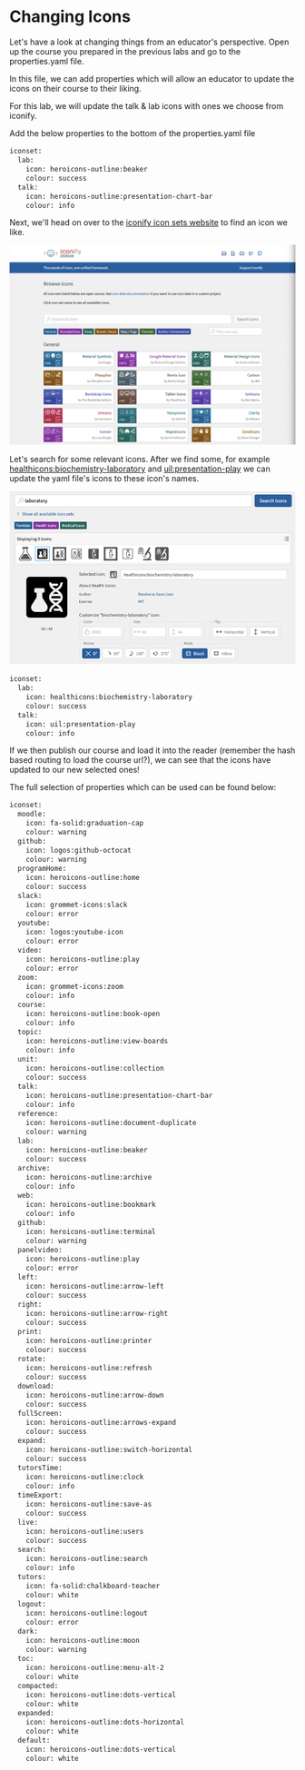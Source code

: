 # Changing Icons

Let's have a look at changing things from an educator's perspective. Open up the course you prepared in the previous labs and go to the properties.yaml file.

In this file, we can add properties which will allow an educator to update the icons on their course to their liking.

For this lab, we will update the talk & lab icons with ones we choose from iconify.

Add the below properties to the bottom of the properties.yaml file

~~~
iconset:
  lab:
    icon: heroicons-outline:beaker
    colour: success
  talk:
    icon: heroicons-outline:presentation-chart-bar
    colour: info
~~~

Next, we'll head on over to the [iconify icon sets website](https://icon-sets.iconify.design/) to find an icon we like.

![](img/iconify.png)

Let's search for some relevant icons. After we find some, for example [healthicons:biochemistry-laboratory](https://icon-sets.iconify.design/healthicons/biochemistry-laboratory/) and [uil:presentation-play](https://icon-sets.iconify.design/uil/presentation-play/) we can update the yaml file's icons to these icon's names.

![](img/biochemicon.png)

~~~
iconset:
  lab:
    icon: healthicons:biochemistry-laboratory
    colour: success
  talk:
    icon: uil:presentation-play
    colour: info
~~~

If we then publish our course and load it into the reader (remember the hash based routing to load the course url?), we can see that the icons have updated to our new selected ones!

The full selection of properties which can be used can be found below:

~~~
iconset:
  moodle:
    icon: fa-solid:graduation-cap
    colour: warning
  github:
    icon: logos:github-octocat
    colour: warning    
  programHome:
    icon: heroicons-outline:home
    colour: success
  slack:
    icon: grommet-icons:slack
    colour: error
  youtube:
    icon: logos:youtube-icon
    colour: error
  video:
    icon: heroicons-outline:play
    colour: error
  zoom:
    icon: grommet-icons:zoom
    colour: info
  course:
    icon: heroicons-outline:book-open
    colour: info
  topic:
    icon: heroicons-outline:view-boards
    colour: info
  unit:
    icon: heroicons-outline:collection
    colour: success
  talk:
    icon: heroicons-outline:presentation-chart-bar
    colour: info
  reference:
    icon: heroicons-outline:document-duplicate
    colour: warning
  lab:
    icon: heroicons-outline:beaker
    colour: success
  archive:
    icon: heroicons-outline:archive
    colour: info
  web:
    icon: heroicons-outline:bookmark
    colour: info
  github:
    icon: heroicons-outline:terminal
    colour: warning
  panelvideo:
    icon: heroicons-outline:play
    colour: error
  left:
    icon: heroicons-outline:arrow-left
    colour: success
  right:
    icon: heroicons-outline:arrow-right
    colour: success
  print:
    icon: heroicons-outline:printer
    colour: success
  rotate:
    icon: heroicons-outline:refresh
    colour: success
  download:
    icon: heroicons-outline:arrow-down
    colour: success
  fullScreen:
    icon: heroicons-outline:arrows-expand
    colour: success
  expand:
    icon: heroicons-outline:switch-horizontal
    colour: success
  tutorsTime:
    icon: heroicons-outline:clock
    colour: info
  timeExport:
    icon: heroicons-outline:save-as
    colour: success
  live:
    icon: heroicons-outline:users
    colour: success
  search:
    icon: heroicons-outline:search
    colour: info
  tutors:
    icon: fa-solid:chalkboard-teacher
    colour: white
  logout:
    icon: heroicons-outline:logout
    colour: error
  dark:
    icon: heroicons-outline:moon
    colour: warning
  toc:
    icon: heroicons-outline:menu-alt-2
    colour: white
  compacted:
    icon: heroicons-outline:dots-vertical
    colour: white
  expanded:
    icon: heroicons-outline:dots-horizontal
    colour: white
  default:
    icon: heroicons-outline:dots-vertical
    colour: white
~~~